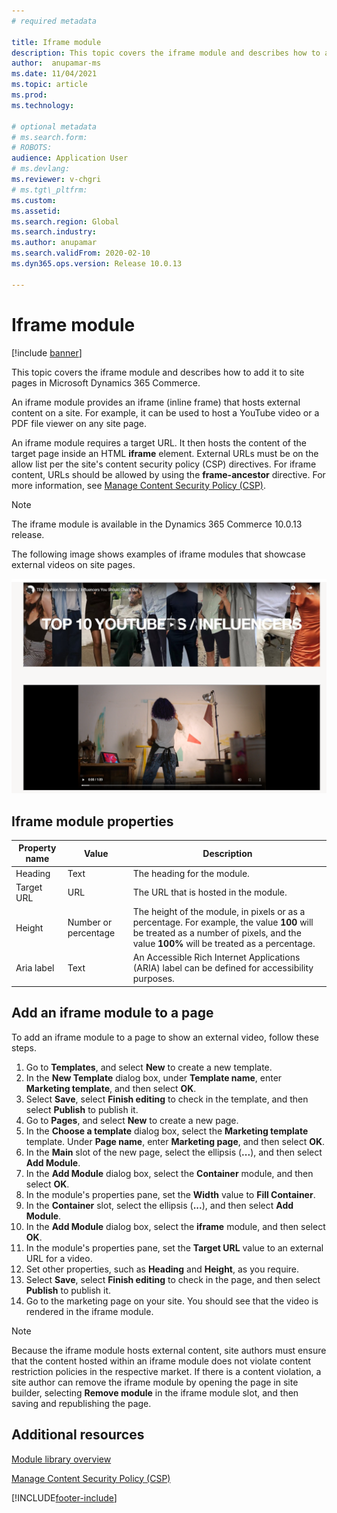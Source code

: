 ```yaml
---
# required metadata

title: Iframe module
description: This topic covers the iframe module and describes how to add it to site pages in Microsoft Dynamics 365 Commerce.
author:  anupamar-ms
ms.date: 11/04/2021
ms.topic: article
ms.prod:
ms.technology:

# optional metadata
# ms.search.form:
# ROBOTS:
audience: Application User
# ms.devlang:
ms.reviewer: v-chgri
# ms.tgt\_pltfrm:
ms.custom:
ms.assetid:
ms.search.region: Global
ms.search.industry:
ms.author: anupamar
ms.search.validFrom: 2020-02-10
ms.dyn365.ops.version: Release 10.0.13

---
```


# Iframe module

[!include [banner](includes/banner.md)]

This topic covers the iframe module and describes how to add it to site pages in Microsoft Dynamics 365 Commerce.

An iframe module provides an iframe (inline frame) that hosts external content on a site. For example, it can be used to host a YouTube video or a PDF file viewer on any site page. 

An iframe module requires a target URL. It then hosts the content of the target page inside an HTML **iframe** element. External URLs must be on the allow list per the site's content security policy (CSP) directives. For iframe content, URLs should be allowed by using the **frame-ancestor** directive. For more information, see [Manage Content Security Policy (CSP)](manage-csp.md).

> [!NOTE]
> The iframe module is available in the Dynamics 365 Commerce 10.0.13 release.

The following image shows examples of iframe modules that showcase external videos on site pages.

![Example of iframe modules that showcase external videos.](./media/ecommerce-iframe.PNG)

## Iframe module properties

| Property name             | Value                 | Description |
|---------------------------|-----------------------|-------------|
| Heading | Text | The heading for the module. |
| Target URL | URL | The URL that is hosted in the module. |
| Height | Number or percentage | The height of the module, in pixels or as a percentage. For example, the value **100** will be treated as a number of pixels, and the value **100%** will be treated as a percentage. |
| Aria label | Text | An Accessible Rich Internet Applications (ARIA) label can be defined for accessibility purposes. |

## Add an iframe module to a page

To add an iframe module to a page to show an external video, follow these steps.

1. Go to **Templates**, and select **New** to create a new template.
1. In the **New Template** dialog box, under **Template name**, enter **Marketing template**, and then select **OK**.
1. Select **Save**, select **Finish editing** to check in the template, and then select **Publish** to publish it.
1. Go to **Pages**, and select **New** to create a new page.
1. In the **Choose a template** dialog box, select the **Marketing template** template. Under **Page name**, enter **Marketing page**, and then select **OK**.
1. In the **Main** slot of the new page, select the ellipsis (**...**), and then select **Add Module**.
1. In the **Add Module** dialog box, select the **Container** module, and then select **OK**.
1. In the module's properties pane, set the **Width** value to **Fill Container**.
1. In the **Container** slot, select the ellipsis (**...**), and then select **Add Module**.
1. In the **Add Module** dialog box, select the **iframe** module, and then select **OK**.
1. In the module's properties pane, set the **Target URL** value to an external URL for a video.
1. Set other properties, such as **Heading** and **Height**, as you require.
1. Select **Save**, select **Finish editing** to check in the page, and then select **Publish** to publish it.
1. Go to the marketing page on your site. You should see that the video is rendered in the iframe module.

> [!NOTE]
> Because the iframe module hosts external content, site authors must ensure that the content hosted within an iframe module does not violate content restriction policies in the respective market. If there is a content violation, a site author can remove the iframe module by opening the page in site builder, selecting **Remove module** in the iframe module slot, and then saving and republishing the page.

## Additional resources

[Module library overview](starter-kit-overview.md)

[Manage Content Security Policy (CSP)](manage-csp.md)


[!INCLUDE[footer-include](../includes/footer-banner.md)]
